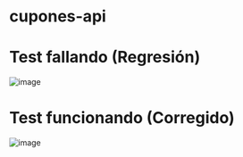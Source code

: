 # cupones-api


# Test fallando (Regresión)
![image](https://github.com/user-attachments/assets/385ef1b2-289e-4293-8c58-606bc61a47f6)

# Test funcionando (Corregido)
![image](https://github.com/user-attachments/assets/6e509b5d-742e-499d-926e-295e3100e915)

